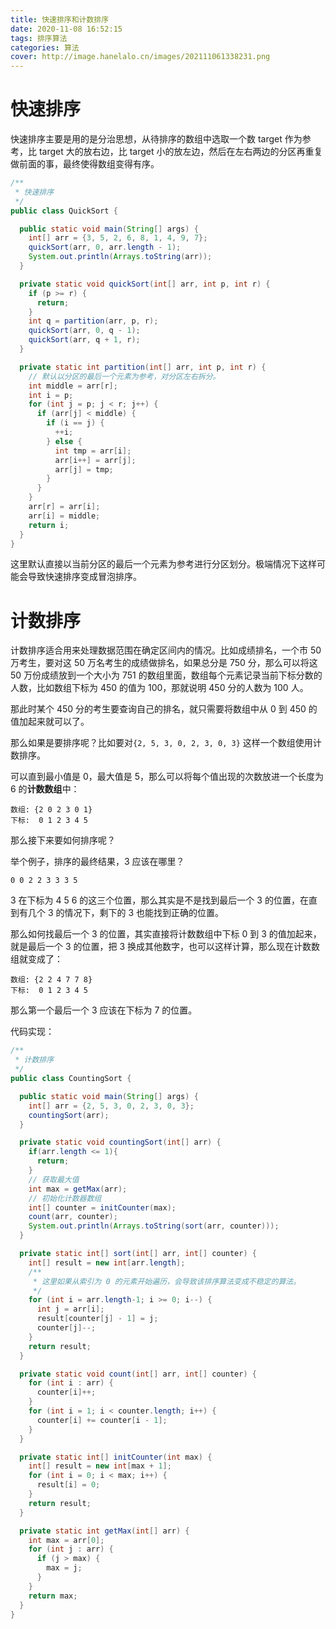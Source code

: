```yaml
---
title: 快速排序和计数排序
date: 2020-11-08 16:52:15
tags: 排序算法
categories: 算法
cover: http://image.hanelalo.cn/images/202111061338231.png
---
```


# 快速排序

快速排序主要是用的是分治思想，从待排序的数组中选取一个数 target 作为参考，比 target 大的放右边，比 target 小的放左边，然后在左右两边的分区再重复做前面的事，最终使得数组变得有序。

```java
/**
 * 快速排序
 */
public class QuickSort {

  public static void main(String[] args) {
    int[] arr = {3, 5, 2, 6, 8, 1, 4, 9, 7};
    quickSort(arr, 0, arr.length - 1);
    System.out.println(Arrays.toString(arr));
  }

  private static void quickSort(int[] arr, int p, int r) {
    if (p >= r) {
      return;
    }
    int q = partition(arr, p, r);
    quickSort(arr, 0, q - 1);
    quickSort(arr, q + 1, r);
  }

  private static int partition(int[] arr, int p, int r) {
    // 默认以分区的最后一个元素为参考，对分区左右拆分。
    int middle = arr[r];
    int i = p;
    for (int j = p; j < r; j++) {
      if (arr[j] < middle) {
        if (i == j) {
          ++i;
        } else {
          int tmp = arr[i];
          arr[i++] = arr[j];
          arr[j] = tmp;
        }
      }
    }
    arr[r] = arr[i];
    arr[i] = middle;
    return i;
  }
}

```

这里默认直接以当前分区的最后一个元素为参考进行分区划分。极端情况下这样可能会导致快速排序变成冒泡排序。

# 计数排序

计数排序适合用来处理数据范围在确定区间内的情况。比如成绩排名，一个市 50 万考生，要对这 50 万名考生的成绩做排名，如果总分是 750 分，那么可以将这 50 万份成绩放到一个大小为 751 的数组里面，数组每个元素记录当前下标分数的人数，比如数组下标为 450 的值为 100，那就说明 450 分的人数为 100 人。

那此时某个 450 分的考生要查询自己的排名，就只需要将数组中从 0 到 450 的值加起来就可以了。

那么如果是要排序呢？比如要对`{2, 5, 3, 0, 2, 3, 0, 3}` 这样一个数组使用计数排序。

可以直到最小值是 0，最大值是 5，那么可以将每个值出现的次数放进一个长度为 6 的**计数数组**中：

```
数组: {2 0 2 3 0 1}
下标:  0 1 2 3 4 5
```

那么接下来要如何排序呢？

举个例子，排序的最终结果，3 应该在哪里？

```
0 0 2 2 3 3 3 5
```

3 在下标为 4 5 6 的这三个位置，那么其实是不是找到最后一个 3 的位置，在直到有几个 3 的情况下，剩下的 3 也能找到正确的位置。

那么如何找最后一个 3 的位置，其实直接将计数数组中下标 0 到 3 的值加起来，就是最后一个 3 的位置，把 3 换成其他数字，也可以这样计算，那么现在计数数组就变成了：

```
数组: {2 2 4 7 7 8}
下标:  0 1 2 3 4 5
```

那么第一个最后一个 3 应该在下标为 7 的位置。

代码实现：

```java
/**
 * 计数排序
 */
public class CountingSort {

  public static void main(String[] args) {
    int[] arr = {2, 5, 3, 0, 2, 3, 0, 3};
    countingSort(arr);
  }

  private static void countingSort(int[] arr) {
    if(arr.length <= 1){
      return;
    }
    // 获取最大值
    int max = getMax(arr);
    // 初始化计数器数组
    int[] counter = initCounter(max);
    count(arr, counter);
    System.out.println(Arrays.toString(sort(arr, counter)));
  }

  private static int[] sort(int[] arr, int[] counter) {
    int[] result = new int[arr.length];
    /**
     * 这里如果从索引为 0 的元素开始遍历，会导致该排序算法变成不稳定的算法。
     */
    for (int i = arr.length-1; i >= 0; i--) {
      int j = arr[i];
      result[counter[j] - 1] = j;
      counter[j]--;
    }
    return result;
  }

  private static void count(int[] arr, int[] counter) {
    for (int i : arr) {
      counter[i]++;
    }
    for (int i = 1; i < counter.length; i++) {
      counter[i] += counter[i - 1];
    }
  }

  private static int[] initCounter(int max) {
    int[] result = new int[max + 1];
    for (int i = 0; i < max; i++) {
      result[i] = 0;
    }
    return result;
  }

  private static int getMax(int[] arr) {
    int max = arr[0];
    for (int j : arr) {
      if (j > max) {
        max = j;
      }
    }
    return max;
  }
}
```

